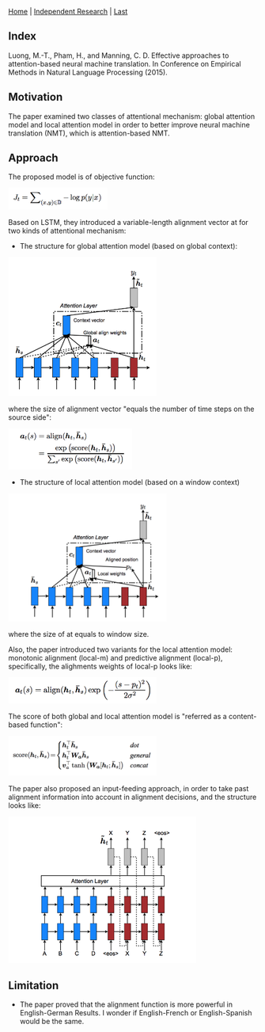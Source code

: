 [Home](https://clojia.github.io/) | [Independent Research](https://clojia.github.io/independent_research/) | [Last](https://clojia.github.io/independent_research/2018-09-IR-GloVe) 

## Index
Luong, M.-T., Pham, H., and Manning, C. D. Effective approaches to attention-based neural
machine translation. In Conference on Empirical Methods in Natural Language Processing (2015).

## Motivation
The paper examined two classes of attentional mechanism: global attention model and local attention model in order to better improve neural machine translation (NMT), which is attention-based NMT. 

## Approach

The proposed model is of objective function:

<img src="images/att-obj.png" width="200"> 

Based on LSTM, they introduced a variable-length alignment vector at for two kinds of attentional mechanism:

- The structure for global attention model (based on global context):

<img src="images/global-attention.png" width="300"> 

where the size of alignment vector "equals the number of time steps on the source side":

<img src="images/attention.png" width="250"> 


- The structure of local attention model (based on a window context)

<img src="images/local-attention.png" width="320"> 

where the size of at equals to window size. 

Also, the paper introduced two variants for the local attention model: monotonic alignment (local-m) and predictive alignment (local-p), specifically, the alighments weights of local-p looks like:

<img src="images/att-local-weights.png" width="300"> 


The score of both global and local attention model is "referred as a content-based function":

<img src="images/score.png" width="300"> 

The paper also proposed an input-feeding approach, in order to take past alignment information into account in alignment decisions, and the structure looks like:

<img src="images/input-feeding.png" width="380"> 


## Limitation 
- The paper proved that the alignment function is more powerful in English-German Results. I wonder if English-French or English-Spanish would be the same.
